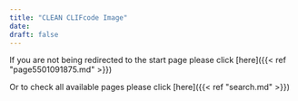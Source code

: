 ```yaml
---
title: "CLEAN CLIFcode Image"
date:
draft: false
---
```


If you are not being redirected to the start page please click
[here]({{< ref "page5501091875.md" >}})

Or to check all available pages please click
[here]({{< ref "search.md" >}})

